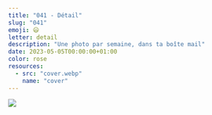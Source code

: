 ```yaml
---
title: "041 - Détail"
slug: "041"
emoji: 😃
letter: detail
description: "Une photo par semaine, dans ta boîte mail"
date: 2023-05-05T00:00:00+01:00
color: rose
resources:
  - src: "cover.webp"
    name: "cover"
---
```

![](cover)
